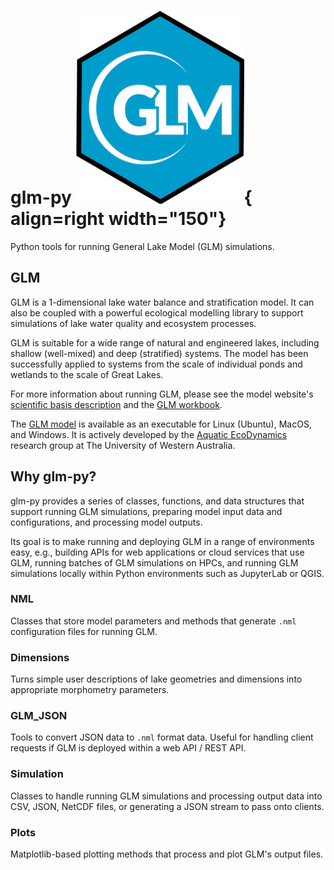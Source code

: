 # glm-py ![Image title](https://raw.githubusercontent.com/AquaticEcoDynamics/GLM/master/glm.png){ align=right width="150"}


Python tools for running General Lake Model (GLM) simulations.

## GLM

GLM is a 1-dimensional lake water balance and stratification model. It can also be coupled with a powerful ecological modelling library to support simulations of lake water quality and ecosystem processes.

GLM is suitable for a wide range of natural and engineered lakes, including shallow (well-mixed) and deep (stratified) systems. The model has been successfully applied to systems from the scale of individual ponds and wetlands to the scale of Great Lakes.

For more information about running GLM, please see the model website's <a href="https://aed.see.uwa.edu.au/research/models/glm/overview.html" target="_blank">scientific basis description</a> and the <a href="https://aquaticecodynamics.github.io/glm-workbook/" target="_blank">GLM workbook</a>. 

The <a href="https://github.com/AquaticEcoDynamics/glm-aed/tree/main/binaries" target="_blank">GLM model</a> is available as an executable for Linux (Ubuntu), MacOS, and Windows. It is actively developed by the 
[Aquatic EcoDynamics](https://github.com/AquaticEcoDynamics) research group at The University of Western Australia.

## Why glm-py?

glm-py provides a series of classes, functions, and data structures that support running GLM simulations, preparing model input data and configurations, and processing model outputs. 

Its goal is to make running and deploying GLM in a range of environments easy, e.g., building APIs for web applications or cloud services that use GLM, running batches of GLM simulations on HPCs, and running GLM simulations locally within Python environments such as JupyterLab or QGIS. 

### NML

Classes that store model parameters and methods that generate `.nml` configuration files for running GLM. 

### Dimensions

Turns simple user descriptions of lake geometries and dimensions into appropriate morphometry parameters.

### GLM_JSON

Tools to convert JSON data to `.nml` format data. Useful for handling client requests if GLM is deployed within a web API / REST API.

### Simulation

Classes to handle running GLM simulations and processing output data into CSV, JSON, NetCDF files, or generating a JSON stream to pass onto clients. 

### Plots

Matplotlib-based plotting methods that process and plot GLM's output files.